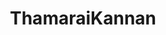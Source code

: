 ---
layout: doctor
profilePic : https://firebasestorage.googleapis.com/v0/b/dr-appointment-booking-app.appspot.com/o/ForPrac360%2Flogo.jpeg?alt=media&token=2a711c2b-50d4-4a92-aedf-f873c8e05df3&_gl=1*k9avfj*_ga*MTM3OTExNTkyMi4xNjk4MjIxMjY4*_ga_CW55HF8NVT*MTY5ODUwMzYzNC4xMy4xLjE2OTg1MDM2NTcuMzcuMC4w
title: ThamaraiKannan
specialties: Dermatologist,Surgeon
description: Test
yearsOfExp: 12
location: Srinagar
contact: 7448533599
hospitalName: Thamarai Hospital
avl_days: Madurai
_id: 666fd82a68fd92397090b128
---